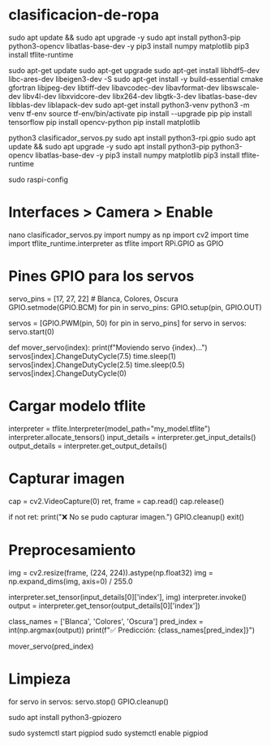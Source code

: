 # clasificacion-de-ropa
sudo apt update && sudo apt upgrade -y
sudo apt install python3-pip python3-opencv libatlas-base-dev -y
pip3 install numpy matplotlib
pip3 install tflite-runtime


sudo apt-get update
sudo apt-get upgrade
sudo apt-get install libhdf5-dev libc-ares-dev libeigen3-dev -S
sudo apt-get install -y build-essential cmake gfortran libjpeg-dev libtiff-dev libavcodec-dev libavformat-dev libswscale-dev libv4l-dev libxvidcore-dev libx264-dev libgtk-3-dev libatlas-base-dev libblas-dev liblapack-dev 
sudo apt-get install python3-venv
python3 -m venv tf-env
source tf-env/bin/activate
pip install --upgrade pip
pip install tensorflow
pip install opencv-python
pip install matplotlib


python3 clasificador_servos.py
sudo apt install python3-rpi.gpio
sudo apt update && sudo apt upgrade -y
sudo apt install python3-pip python3-opencv libatlas-base-dev -y
pip3 install numpy matplotlib
pip3 install tflite-runtime


sudo raspi-config
# Interfaces > Camera > Enable
nano clasificador_servos.py
import numpy as np
import cv2
import time
import tflite_runtime.interpreter as tflite
import RPi.GPIO as GPIO

# Pines GPIO para los servos
servo_pins = [17, 27, 22]  # Blanca, Colores, Oscura
GPIO.setmode(GPIO.BCM)
for pin in servo_pins:
    GPIO.setup(pin, GPIO.OUT)

servos = [GPIO.PWM(pin, 50) for pin in servo_pins]
for servo in servos:
    servo.start(0)

def mover_servo(index):
    print(f"Moviendo servo {index}...")
    servos[index].ChangeDutyCycle(7.5)
    time.sleep(1)
    servos[index].ChangeDutyCycle(2.5)
    time.sleep(0.5)
    servos[index].ChangeDutyCycle(0)

# Cargar modelo tflite
interpreter = tflite.Interpreter(model_path="my_model.tflite")
interpreter.allocate_tensors()
input_details = interpreter.get_input_details()
output_details = interpreter.get_output_details()

# Capturar imagen
cap = cv2.VideoCapture(0)
ret, frame = cap.read()
cap.release()

if not ret:
    print("❌ No se pudo capturar imagen.")
    GPIO.cleanup()
    exit()

# Preprocesamiento
img = cv2.resize(frame, (224, 224)).astype(np.float32)
img = np.expand_dims(img, axis=0) / 255.0

interpreter.set_tensor(input_details[0]['index'], img)
interpreter.invoke()
output = interpreter.get_tensor(output_details[0]['index'])

class_names = ['Blanca', 'Colores', 'Oscura']
pred_index = int(np.argmax(output))
print(f"✅ Predicción: {class_names[pred_index]}")

mover_servo(pred_index)

# Limpieza
for servo in servos:
    servo.stop()
GPIO.cleanup()

sudo apt install python3-gpiozero

sudo systemctl start pigpiod
sudo systemctl enable pigpiod
